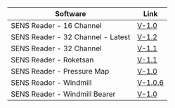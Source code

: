 
| Software    | Link |
| ----------- | ----------- |
| SENS Reader - 16 Channel | <a href="https://github.com/Blevent/yordamtest/releases/download/main/sensreader-16-channel-x86-v1.0.zip">V-1.0</a> |
| SENS Reader - 32 Channel - Latest | <a href="https://github.com/Blevent/yordamtest/releases/download/main/sensreader-32-channel-x86-v1.2.zip">V-1.2</a> |
| SENS Reader - 32 Channel | <a href="https://github.com/Blevent/yordamtest/releases/download/main/sensreader-32-channel-x86-v1.1.zip">V-1.1</a> |
| SENS Reader - Roketsan | <a href="https://github.com/Blevent/yordamtest/releases/download/main/sensreader-roketsan-x86-v1.1.zip">V-1.1</a> |
| SENS Reader - Pressure Map | <a href="https://github.com/Blevent/yordamtest/releases/download/main/sensreader-pressure-map-x86-v1.0.0.zip">V-1.0</a> |
| SENS Reader - Windmill | <a href="https://github.com/Blevent/yordamtest/releases/download/main/sensreader-windmill-x86-v1.0.6.zip">V-1.0.6</a> |
| SENS Reader - Windmill Bearer | <a href="https://github.com/Blevent/yordamtest/releases/download/main/sensreader-windmill-bearer-x86-v1.0.zip">V-1.0</a> |



